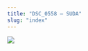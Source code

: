 ```yaml
---
title: "DSC_0558 – SUDA"
slug: "index"
---
```


[![](/wp-content/2015/05/DSC_0558-300x201.jpg)](/wp-content/2015/05/DSC_0558.jpg)